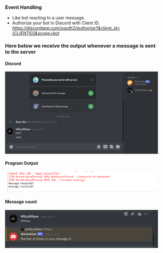 ### Event Handling 

- Like bot reacting to a user message.
- Authorize your bot in Discord with Client ID.
*https://discordapp.com/oauth2/authorize?&client_id=[CLIENTID]&scope=bot*

### Here below we receive the output whenever a message is sent to the server

#### Discord
![Discord](discord.png)

#### Program Output
![Output](message.png)

#### Message count
![Count](count.png)